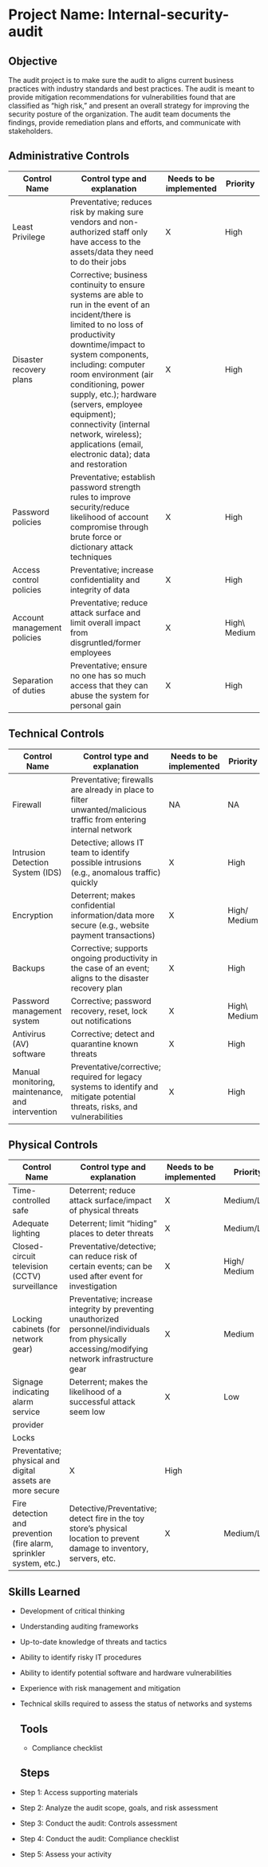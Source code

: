 # Project Name: Internal-security-audit

## Objective
The audit project is to make sure the audit to aligns current business practices with industry standards and best practices. The audit is meant to provide mitigation recommendations for vulnerabilities found that are classified as “high risk,” and present an overall strategy for improving the security posture of the organization. The audit team documents the findings, provide remediation plans and efforts, and communicate with stakeholders.


## Administrative Controls
| Control Name                                  |    Control type and explanation  | Needs to be implemented | Priority |
|-----------------------------------------------|---------------------------------|--------------------------|----------|
| Least Privilege| Preventative; reduces risk by making sure vendors and non-authorized staff only have access to the assets/data they need to do their jobs | X | High |
| Disaster recovery plans | Corrective; business continuity to ensure systems are able to run in the event of an incident/there is limited to no loss of productivity downtime/impact to system components, including: computer room environment (air conditioning, power supply, etc.); hardware (servers, employee equipment); connectivity (internal network, wireless); applications (email, electronic data); data and restoration| X | High |
| Password policies| Preventative; establish password strength rules to improve security/reduce likelihood of account compromise through brute force or dictionary attack techniques | X | High |
| Access control policies | Preventative; increase confidentiality and integrity of data | X | High|
| Account management policies| Preventative; reduce attack surface and limit overall impact from disgruntled/former employees| X | High\ Medium |
| Separation of duties| Preventative; ensure no one has so much access that they can abuse the system for personal gain| X | High|

## Technical Controls

| Control Name                       |    Control type and explanation  | Needs to be implemented | Priority |
|-----------------------------------------------|---------------------------------|--------------------------|----------|
| Firewall| Preventative; firewalls are already in place to filter unwanted/malicious traffic from entering internal network | NA | NA |
| Intrusion Detection System (IDS) | Detective; allows IT team to identify possible intrusions (e.g., anomalous traffic) quickly| X | High |
| Encryption| Deterrent; makes confidential information/data more secure (e.g., website payment transactions) | X | High/ Medium |
| Backups | Corrective; supports ongoing productivity in the case of an event; aligns to the disaster recovery plan | X | High|
| Password management system| Corrective; password recovery, reset, lock out notifications| X | High\ Medium |
| Antivirus (AV) software| Corrective; detect and quarantine known threats| X | High|
| Manual monitoring, maintenance, and intervention| Preventative/corrective; required for legacy systems to identify and mitigate potential threats, risks, and vulnerabilities| X | High|

## Physical Controls
| Control Name                       |    Control type and explanation  | Needs to be implemented | Priority |
|-----------------------------------------------|---------------------------------|--------------------------|----------|
| Time-controlled safe| Deterrent; reduce attack surface/impact of physical threats | X | Medium/Low |
| Adequate lighting | Deterrent; limit “hiding” places to deter threats| X | Medium/Low |
| Closed-circuit television (CCTV) surveillance| Preventative/detective; can reduce risk of certain events; can be used after event for investigation | X | High/ Medium |
| Locking cabinets (for network gear)| Preventative; increase integrity by preventing unauthorized personnel/individuals from physically accessing/modifying network infrastructure gear | X | Medium |
| Signage indicating alarm service | Deterrent; makes the likelihood of a successful attack seem low| X | Low|
| provider
| Locks
Preventative; physical and digital assets are more secure | X | High |
|Fire detection and prevention (fire alarm, sprinkler system, etc.)| Detective/Preventative; detect fire in the toy store’s physical location to prevent damage to inventory, servers, etc. |X | Medium/Low|

## Skills Learned
- Development of critical thinking
- Understanding auditing frameworks
- Up-to-date knowledge of threats and tactics
- Ability to identify risky IT procedures
- Ability to identify potential software and hardware vulnerabilities
- Experience with risk management and mitigation
- Technical skills required to assess the status of networks and systems

  ## Tools
  - Compliance checklist

  ## Steps
- Step 1: Access supporting materials
- Step 2: Analyze the audit scope, goals, and risk assessment
- Step 3: Conduct the audit: Controls assessment
- Step 4: Conduct the audit: Compliance checklist
- Step 5: Assess your activity




